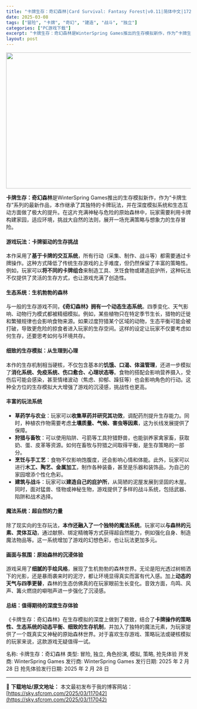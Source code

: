 ```yaml
---
title: "卡牌生存：奇幻森林|Card Survival: Fantasy Forest|v0.11|简体中文|172M"
date: 2025-03-08
tags: ["冒险", "卡牌", "奇幻", "建造", "战斗", "独立"]
categories: ["PC游戏下载"]
excerpt: "卡牌生存：奇幻森林是WinterSpring Games推出的生存模拟新作，作为“卡牌生存”系列的最新作品，本作继承了其独特的卡牌玩法，并在深度模拟系统和生态互动方面做了极大的提升。在这片充满神秘与危险的原始森林中，玩家需要利用卡牌构建家园，适应环境，挑战大自然的法则，展开一场充满策略与想象力的生存&hellip;"
layout: post
---
```


<img class="aligncenter size-full wp-image-117043" src="https://sky.sfcrom.com/wp-content/uploads/2025/03/202503080400051.webp" alt="" width="660" height="370" />
<p data-start="19" data-end="176"><strong data-start="19" data-end="32">卡牌生存：奇幻森林</strong>是WinterSpring Games推出的生存模拟新作，作为“卡牌生存”系列的最新作品，本作继承了其独特的卡牌玩法，并在深度模拟系统和生态互动方面做了极大的提升。在这片充满神秘与危险的原始森林中，玩家需要利用卡牌构建家园，适应环境，挑战大自然的法则，展开一场充满策略与想象力的生存冒险。</p>

<h4 data-start="178" data-end="201"><strong data-start="183" data-end="201">游戏玩法：卡牌驱动的生存挑战</strong></h4>
<p data-start="202" data-end="342">本作采用了<strong data-start="207" data-end="220">基于卡牌的交互系统</strong>，所有行动（采集、制作、战斗等）都需要通过卡牌操作。这种方式降低了传统生存游戏的上手难度，但仍然保留了丰富的策略性。例如，玩家可以<strong data-start="285" data-end="297">将不同的卡牌组合</strong>来制造工具、烹饪食物或建造庇护所，这种玩法不仅提供了灵活的生存方式，也让游戏充满了创造性。</p>

<h4 data-start="344" data-end="365"><strong data-start="349" data-end="365">生态系统：生机勃勃的森林</strong></h4>
<p data-start="366" data-end="530">与一般的生存游戏不同，<strong data-start="377" data-end="397">《奇幻森林》拥有一个动态生态系统</strong>。四季变化、天气影响、动物行为模式都被精细模拟。例如，某些植物只在特定季节生长，猎物的迁徙和繁殖规律也会影响食物来源。如果过度狩猎某个区域的动物，生态平衡可能会被打破，导致更危险的掠食者进入玩家的生存空间。这样的设定让玩家不仅要考虑如何生存，还要思考如何与环境共存。</p>

<h4 data-start="532" data-end="555"><strong data-start="537" data-end="555">细致的生存模拟：从生理到心理</strong></h4>
<p data-start="556" data-end="700">本作的生存机制相当硬核，不仅包含基本的<strong data-start="575" data-end="589">饥饿、口渴、体温管理</strong>，还进一步模拟了<strong data-start="597" data-end="621">消化系统、免疫系统、伤口愈合、心理状态等</strong>。食物的搭配会影响营养摄入，受伤后可能会感染，甚至情绪波动（焦虑、抑郁、躁狂等）也会影响角色的行动。这种全方位的生存模拟大大增强了游戏的沉浸感，挑战性也更高。</p>

<h4 data-start="702" data-end="718"><strong data-start="707" data-end="718">丰富的玩法系统</strong></h4>
<ul data-start="719" data-end="1056">
 	<li data-start="719" data-end="804"><strong data-start="721" data-end="731">草药学与农业</strong>：玩家可以<strong data-start="736" data-end="750">收集草药并研究其功效</strong>，调配药剂提升生存能力。同时，种植农作物需要考虑<strong data-start="774" data-end="791">土壤质量、气候、害虫等因素</strong>，这为长线发展提供了保障。</li>
 	<li data-start="805" data-end="880"><strong data-start="807" data-end="816">狩猎与畜牧</strong>：可以使用陷阱、弓箭等工具狩猎野兽，也能驯养家禽家畜，获取奶、蛋、皮革等资源。如何在畜牧与狩猎之间取得平衡，是生存策略的一部分。</li>
 	<li data-start="881" data-end="969"><strong data-start="883" data-end="893">烹饪与手工艺</strong>：食物不仅影响饱腹度，还会影响心情和体能。此外，玩家可以进行<strong data-start="923" data-end="937">木工、陶艺、金属加工</strong>，制作各种装备，甚至是乐器和装饰品，为自己的家园增添个性化色彩。</li>
 	<li data-start="970" data-end="1056"><strong data-start="972" data-end="981">建筑与战斗</strong>：玩家可以<strong data-start="986" data-end="998">建造自己的庇护所</strong>，从简陋的泥屋发展到坚固的木屋。同时，面对猛兽、怪物或神秘生物，游戏提供了多样的战斗系统，包括武器、陷阱和战术选择。</li>
</ul>
<h4 data-start="1058" data-end="1078"><strong data-start="1063" data-end="1078">魔法系统：超自然的力量</strong></h4>
<p data-start="1079" data-end="1189">除了现实向的生存玩法，<strong data-start="1090" data-end="1109">本作还融入了一个独特的魔法系统</strong>。玩家可以<strong data-start="1114" data-end="1129">与森林的元素、灵体互动</strong>，通过献祭、绑定精魄等方式获得超自然能力，例如强化自身、制造魔法物品等。这一系统增加了游戏的幻想色彩，也让玩法更加多元。</p>

<h4 data-start="1191" data-end="1215"><strong data-start="1196" data-end="1215">画面与氛围：原始森林的沉浸体验</strong></h4>
<p data-start="1216" data-end="1352">游戏采用了<strong data-start="1221" data-end="1232">细腻的手绘风格</strong>，展现了生机勃勃的森林世界。无论是阳光透过树梢洒下的光影，还是暴雨袭来时的泥泞，都让环境显得真实而富有代入感。加上<strong data-start="1289" data-end="1303">动态的天气与四季更替</strong>，森林的生态仿佛真的在玩家眼前生长变化。音效方面，鸟鸣、风声、篝火燃烧的噼啪声进一步强化了沉浸感。</p>

<h4 data-start="1354" data-end="1377"><strong data-start="1359" data-end="1377">总结：值得期待的深度生存体验</strong></h4>
<p data-start="1378" data-end="1507">《卡牌生存：奇幻森林》在生存模拟的深度上做到了极致，结合了<strong data-start="1407" data-end="1437">卡牌操作的策略性、生态系统的动态平衡、细致的生存机制</strong>，并加入了独特的魔法元素，为玩家提供了一个既真实又神秘的原始森林世界。对于喜欢生存游戏、策略玩法或硬核模拟的玩家来说，这款游戏无疑值得一试。</p>
名称: 卡牌生存：奇幻森林
类型: 冒险, 独立, 角色扮演, 模拟, 策略, 抢先体验
开发商: WinterSpring Games
发行商: WinterSpring Games
发行日期: 2025 年 2 月 28 日
抢先体验发行日期: 2025 年 2 月 28 日

---
📖 **下载地址/原文地址：** 本文最初发布于我的博客网站：[https://sky.sfcrom.com/2025/03/117042](https://sky.sfcrom.com/2025/03/117042)
